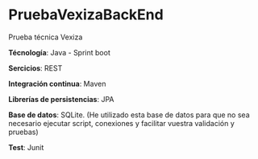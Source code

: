 # PruebaVexizaBackEnd
Prueba técnica Vexiza 

**Técnología**: Java - Sprint boot

**Sercicios**: REST

**Integración continua**: Maven

**Librerías de persistencias**: JPA

**Base de datos**: SQLite. (He utilizado esta base de datos para que no sea necesario ejecutar script, conexiones y facilitar vuestra validación y pruebas)

**Test**: Junit
